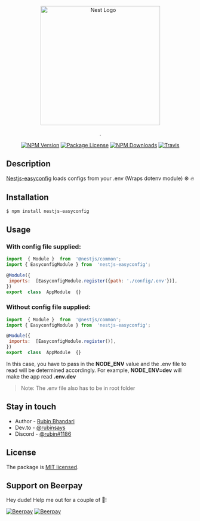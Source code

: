 
<p align="center">
  <a href="http://github.com/nest-easyconfigs/" target="blank"><img src="https://nestjs.com/img/logo_text.svg" width="320" alt="Nest Logo" /></a>
</p>
<p align="center">.</p>
    <p align="center">
<a href="https://www.npmjs.com/~nestjscore"><img src="https://img.shields.io/npm/v/@nestjs/core.svg" alt="NPM Version" /></a>
<a href="https://www.npmjs.com/~nestjscore"><img src="https://img.shields.io/npm/l/@nestjs/core.svg" alt="Package License" /></a>
<a href="https://www.npmjs.com/~nestjscore"><img src="https://img.shields.io/npm/dm/@nestjs/core.svg" alt="NPM Downloads" /></a>
<a href="https://travis-ci.org/nestjs/nest"><img src="https://api.travis-ci.org/nestjs/nest.svg?branch=master" alt="Travis" /></a>


</p>
 
## Description

[Nestjs-easyconfig](https://github.com/rubiin/nestjs-easyconfig)  loads configs from your .env (Wraps dotenv module) ⚙️ 🔥 

## Installation

```bash
$ npm install nestjs-easyconfig
```

## Usage
### With config file supplied:
```javascript
import  { Module }  from  '@nestjs/common';
import { EasyconfigModule } from  'nestjs-easyconfig';

@Module({
 imports:  [EasyconfigModule.register({path: './config/.env'})],
})
export  class  AppModule  {}
```
### Without config file supplied:
```javascript
import  { Module }  from  '@nestjs/common';
import { EasyconfigModule } from  'nestjs-easyconfig';

@Module({
 imports:  [EasyconfigModule.register()],
})
export  class  AppModule  {}
```
In this case, you have to pass in the <b>NODE_ENV</b> value and the .env file to read will be determined accordingly.
For example, <b>NODE_ENV=dev</b> will make the app read <b>.env.dev</b>

> Note: The .env file also has to be in root folder


## Stay in touch

- Author - [Rubin Bhandari](https://github.com/rubiin)
- Dev․to - [@rubinsays](https://dev.to/rubinsays)
- Discord - [@rubin#1186](https://discordapp.com/)

## License

  The package is [MIT licensed](LICENSE).

## Support on Beerpay
Hey dude! Help me out for a couple of :beers:!

[![Beerpay](https://beerpay.io/rubiin/nest-easyconfigs/badge.svg?style=beer-square)](https://beerpay.io/rubiin/nest-easyconfigs)  [![Beerpay](https://beerpay.io/rubiin/nest-easyconfigs/make-wish.svg?style=flat-square)](https://beerpay.io/rubiin/nest-easyconfigs?focus=wish)